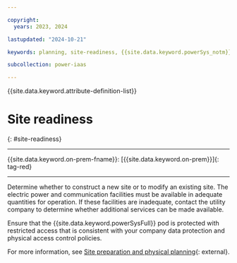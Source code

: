 ```yaml
---

copyright:
  years: 2023, 2024

lastupdated: "2024-10-21"

keywords: planning, site-readiness, {{site.data.keyword.powerSys_notm}} as a service, private cloud

subcollection: power-iaas

---
```


{{site.data.keyword.attribute-definition-list}}

# Site readiness
{: #site-readiness}

---



{{site.data.keyword.on-prem-fname}}: [{{site.data.keyword.on-prem}}]{: tag-red}


---

Determine whether to construct a new site or to modify an existing site. The electric power and communication facilities must be available in adequate quantities for operation. If these facilities are inadequate, contact the utility company to determine whether additional services can be made available.

Ensure that the {{site.data.keyword.powerSysFull}} pod is protected with restricted access that is consistent with your company data protection and physical access control policies.



For more information, see [Site preparation and physical planning](https://www.ibm.com/docs/en/power10?topic=system-site-preparation-physical-planning){: external}.
